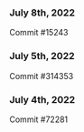 ### July 8th, 2022

Commit #15243

### July 5th, 2022

Commit #314353


### July 4th, 2022

Commit #72281
